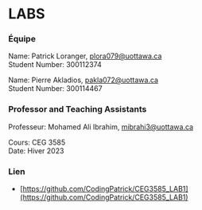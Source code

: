 # LABS

### Équipe

Name: Patrick Loranger, plora079@uottawa.ca<br>
Student Number: 300112374<br>

Name: Pierre Akladios, pakla072@uottawa.ca<br>
Student Number: 300114467

### Professor and Teaching Assistants

Professeur: Mohamed Ali Ibrahim, mibrahi3@uottawa.ca<br>

Cours: CEG 3585<br>
Date: Hiver 2023

### Lien

* [https://github.com/CodingPatrick/CEG3585_LAB1](https://github.com/CodingPatrick/CEG3585_LAB1)
